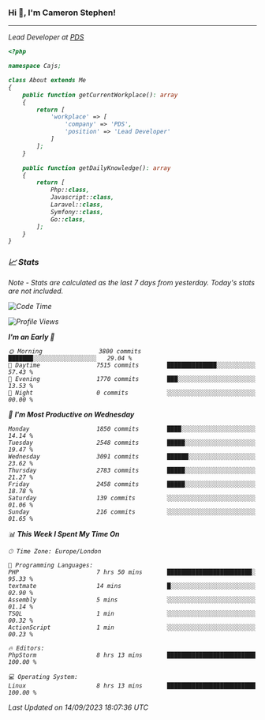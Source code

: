 ### Hi 👋, I'm Cameron Stephen!
<hr>
<p><em>Lead Developer at <a href="https://prindatasolutions.co.uk">PDS</a></p>


```php
<?php

namespace Cajs;

class About extends Me
{
    public function getCurrentWorkplace(): array
    {
        return [
            'workplace' => [
                'company' => 'PDS',
                'position' => 'Lead Developer'
            ]
        ];
    }

    public function getDailyKnowledge(): array
    {
        return [
            Php::class,
            Javascript::class,
            Laravel::class,
            Symfony::class,
            Go::class,
        ];
    }
}
```

### 📈 Stats
<p><em>Note - Stats are calculated as the last 7 days from yesterday. Today's stats are not included.</em></p>


<!--START_SECTION:waka-->
![Code Time](http://img.shields.io/badge/Code%20Time-3%2C527%20hrs%2045%20mins-blue)

![Profile Views](http://img.shields.io/badge/Profile%20Views-0-blue)

**I'm an Early 🐤** 

```text
🌞 Morning                3800 commits        ███████░░░░░░░░░░░░░░░░░░   29.04 % 
🌆 Daytime                7515 commits        ██████████████░░░░░░░░░░░   57.43 % 
🌃 Evening                1770 commits        ███░░░░░░░░░░░░░░░░░░░░░░   13.53 % 
🌙 Night                  0 commits           ░░░░░░░░░░░░░░░░░░░░░░░░░   00.00 % 
```
📅 **I'm Most Productive on Wednesday** 

```text
Monday                   1850 commits        ████░░░░░░░░░░░░░░░░░░░░░   14.14 % 
Tuesday                  2548 commits        █████░░░░░░░░░░░░░░░░░░░░   19.47 % 
Wednesday                3091 commits        ██████░░░░░░░░░░░░░░░░░░░   23.62 % 
Thursday                 2783 commits        █████░░░░░░░░░░░░░░░░░░░░   21.27 % 
Friday                   2458 commits        █████░░░░░░░░░░░░░░░░░░░░   18.78 % 
Saturday                 139 commits         ░░░░░░░░░░░░░░░░░░░░░░░░░   01.06 % 
Sunday                   216 commits         ░░░░░░░░░░░░░░░░░░░░░░░░░   01.65 % 
```


📊 **This Week I Spent My Time On** 

```text
🕑︎ Time Zone: Europe/London

💬 Programming Languages: 
PHP                      7 hrs 50 mins       ████████████████████████░   95.33 % 
textmate                 14 mins             █░░░░░░░░░░░░░░░░░░░░░░░░   02.90 % 
Assembly                 5 mins              ░░░░░░░░░░░░░░░░░░░░░░░░░   01.14 % 
TSQL                     1 min               ░░░░░░░░░░░░░░░░░░░░░░░░░   00.32 % 
ActionScript             1 min               ░░░░░░░░░░░░░░░░░░░░░░░░░   00.23 % 

🔥 Editors: 
PhpStorm                 8 hrs 13 mins       █████████████████████████   100.00 % 

💻 Operating System: 
Linux                    8 hrs 13 mins       █████████████████████████   100.00 % 
```


 Last Updated on 14/09/2023 18:07:36 UTC
<!--END_SECTION:waka-->
